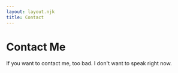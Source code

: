 ```yaml
---
layout: layout.njk
title: Contact
---
```

# Contact Me

If you want to contact me, too bad. I don't want to speak right now.